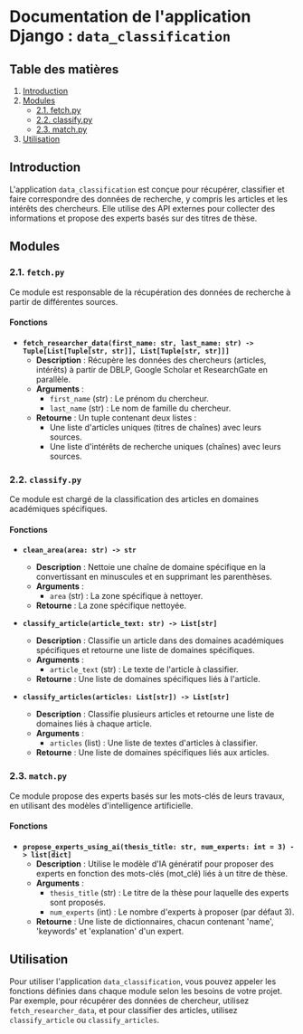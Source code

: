 # Documentation de l'application Django : `data_classification`

## Table des matières
1. [Introduction](#introduction)
2. [Modules](#modules)
   - [2.1. fetch.py](#fetchpy)
   - [2.2. classify.py](#classifypy)
   - [2.3. match.py](#matchpy)
3. [Utilisation](#utilisation)

## Introduction
L'application `data_classification` est conçue pour récupérer, classifier et faire correspondre des données de recherche, y compris les articles et les intérêts des chercheurs. Elle utilise des API externes pour collecter des informations et propose des experts basés sur des titres de thèse.

## Modules

### 2.1. `fetch.py`
Ce module est responsable de la récupération des données de recherche à partir de différentes sources.

#### Fonctions

- **`fetch_researcher_data(first_name: str, last_name: str) -> Tuple[List[Tuple[str, str]], List[Tuple[str, str]]]`**
  - **Description** : Récupère les données des chercheurs (articles, intérêts) à partir de DBLP, Google Scholar et ResearchGate en parallèle.
  - **Arguments** :
    - `first_name` (str) : Le prénom du chercheur.
    - `last_name` (str) : Le nom de famille du chercheur.
  - **Retourne** : Un tuple contenant deux listes :
    - Une liste d'articles uniques (titres de chaînes) avec leurs sources.
    - Une liste d'intérêts de recherche uniques (chaînes) avec leurs sources.

### 2.2. `classify.py`
Ce module est chargé de la classification des articles en domaines académiques spécifiques.

#### Fonctions

- **`clean_area(area: str) -> str`**
  - **Description** : Nettoie une chaîne de domaine spécifique en la convertissant en minuscules et en supprimant les parenthèses.
  - **Arguments** :
    - `area` (str) : La zone spécifique à nettoyer.
  - **Retourne** : La zone spécifique nettoyée.

- **`classify_article(article_text: str) -> List[str]`**
  - **Description** : Classifie un article dans des domaines académiques spécifiques et retourne une liste de domaines spécifiques.
  - **Arguments** :
    - `article_text` (str) : Le texte de l'article à classifier.
  - **Retourne** : Une liste de domaines spécifiques liés à l'article.

- **`classify_articles(articles: List[str]) -> List[str]`**
  - **Description** : Classifie plusieurs articles et retourne une liste de domaines liés à chaque article.
  - **Arguments** :
    - `articles` (list) : Une liste de textes d'articles à classifier.
  - **Retourne** : Une liste de domaines spécifiques liés aux articles.

### 2.3. `match.py`
Ce module propose des experts basés sur les mots-clés de leurs travaux, en utilisant des modèles d'intelligence artificielle.

#### Fonctions

- **`propose_experts_using_ai(thesis_title: str, num_experts: int = 3) -> list[dict]`**
  - **Description** : Utilise le modèle d'IA génératif pour proposer des experts en fonction des mots-clés (mot_clé) liés à un titre de thèse.
  - **Arguments** :
    - `thesis_title` (str) : Le titre de la thèse pour laquelle des experts sont proposés.
    - `num_experts` (int) : Le nombre d'experts à proposer (par défaut 3).
  - **Retourne** : Une liste de dictionnaires, chacun contenant 'name', 'keywords' et 'explanation' d'un expert.

## Utilisation
Pour utiliser l'application `data_classification`, vous pouvez appeler les fonctions définies dans chaque module selon les besoins de votre projet. Par exemple, pour récupérer des données de chercheur, utilisez `fetch_researcher_data`, et pour classifier des articles, utilisez `classify_article` ou `classify_articles`.